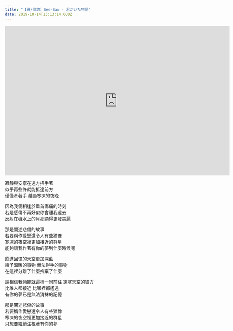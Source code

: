```yaml
---
title: "【譯/歌詞】See-Saw - 君がいた物語"
date: 2019-10-14T13:13:14.000Z
---
```


<iframe width="720" height="480" src="https://www.youtube.com/embed/_KG3VM-Ud5k" frameborder="0" allow="accelerometer; autoplay; clipboard-write; encrypted-media; gyroscope; picture-in-picture" allowfullscreen></iframe>

寂靜與安寧在遠方招手著
<br>似乎再些許就能抵達前方
<br>僅僅牽著手 越過寒凍的夜晚

因為我倆相逢於垂首傷痛的時刻
<br>若是感傷不再好似你會離我遠去
<br>反射在穢水上的月亮顯得更發美麗

那是闡述悲傷的故事
<br>若要稱作愛戀還令人有些猶豫
<br>寒凍的夜空裡更加接近的群星
<br>能夠讓我作著有你的夢到什麼時候呢

飲進回憶的天空更加深藍
<br>給予溫暖的事物 無法得手的事物
<br>在這裡分離了什麼捨棄了什麼

請相信我倆能就這樣一同前往 凍寒天空的彼方
<br>比誰人都接近 比哪裡都遙遠
<br>有你的夢已是無法消抹的記憶

那是闡述悲傷的故事
<br>若要稱作愛戀還令人有些猶豫
<br>寒凍的夜空裡更加接近的群星
<br>只想要繼續注視著有你的夢
